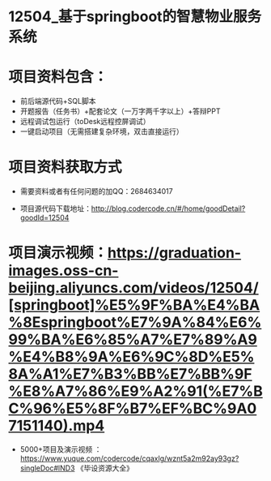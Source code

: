 #   12504_基于springboot的智慧物业服务系统

#   项目资料包含：
*    前后端源代码+SQL脚本
*    开题报告（任务书）+配套论文（一万字两千字以上）+答辩PPT
*   远程调试包运行（toDesk远程控屏调试）
*   一键启动项目（无需搭建复杂环境，双击直接运行）


#   项目资料获取方式
*   需要资料或者有任何问题的加QQ：2684634017

*   项目源代码下载地址：http://blog.codercode.cn/#/home/goodDetail?goodId=12504

#  项目演示视频：https://graduation-images.oss-cn-beijing.aliyuncs.com/videos/12504/[springboot]%E5%9F%BA%E4%BA%8Espringboot%E7%9A%84%E6%99%BA%E6%85%A7%E7%89%A9%E4%B8%9A%E6%9C%8D%E5%8A%A1%E7%B3%BB%E7%BB%9F%E8%A7%86%E9%A2%91(%E7%BC%96%E5%8F%B7%EF%BC%9A07151140).mp4

*  5000+项目及演示视频 ：https://www.yuque.com/codercode/cqaxlg/wznt5a2m92ay93gz?singleDoc#lND3 《毕设资源大全》
